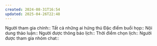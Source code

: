 ```yaml
---
created: 2024-08-31T16:54
updated: 2025-04-26T22:48
---
```

Người tham gia chính:: Tất cả những ai hứng thú
Đặc điểm buổi họp:: 
Nội dung thảo luận:: 
Người được thông báo lịch::
Thời điểm chọn lịch:: 
Người được tham gia nhóm chat::
